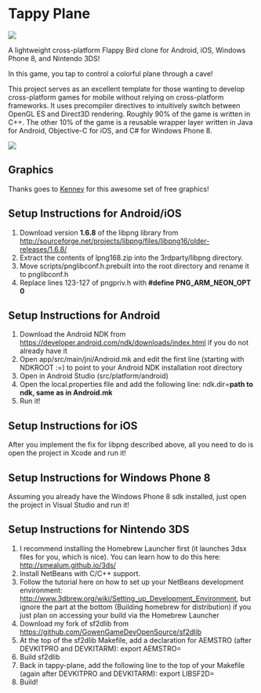 Tappy Plane
===========

<img src="http://gowengamedev.com/wp-content/uploads/2014/02/Feature1.png" />

A lightweight cross-platform Flappy Bird clone for Android, iOS, Windows Phone 8, and Nintendo 3DS!

In this game, you tap to control a colorful plane through a cave!

This project serves as an excellent template for those wanting to develop cross-platform games for mobile without relying on cross-platform frameworks. It uses precompiler directives to intuitively switch between OpenGL ES and Direct3D rendering. Roughly 90% of the game is written in C++. The other 10% of the game is a reusable wrapper layer written in Java for Android, Objective-C for iOS, and C# for Windows Phone 8.

<img src="http://gowengamedev.com/github/tappy_plane_showcase.png" />

## Graphics

Thanks goes to <a href="http://kenney.nl/" target="_blank">Kenney</a> for this awesome set of free graphics!

## Setup Instructions for Android/iOS

1. Download version **1.6.8** of the libpng library from http://sourceforge.net/projects/libpng/files/libpng16/older-releases/1.6.8/
2. Extract the contents of lpng168.zip into the 3rdparty/libpng directory.
3. Move scripts/pnglibconf.h.prebuilt into the root directory and rename it to pnglibconf.h
4. Replace lines 123-127 of pngpriv.h with **#define PNG_ARM_NEON_OPT 0**

## Setup Instructions for Android

1. Download the Android NDK from https://developer.android.com/ndk/downloads/index.html if you do not already have it
2. Open app/src/main/jni/Android.mk and edit the first line (starting with NDKROOT :=) to point to your Android NDK installation root directory
3. Open in Android Studio (src/platform/android)
4. Open the local.properties file and add the following line: ndk.dir=**path to ndk, same as in Android.mk**
5. Run it!

## Setup Instructions for iOS

After you implement the fix for libpng described above, all you need to do is open the project in Xcode and run it!

## Setup Instructions for Windows Phone 8

Assuming you already have the Windows Phone 8 sdk installed, just open the project in Visual Studio and run it!

## Setup Instructions for Nintendo 3DS

1. I recommend installing the Homebrew Launcher first (it launches 3dsx files for you, which is nice). You can learn how to do this here: http://smealum.github.io/3ds/
2. Install NetBeans with C/C++ support.
3. Follow the tutorial here on how to set up your NetBeans development environment: http://www.3dbrew.org/wiki/Setting_up_Development_Environment, but ignore the part at the bottom (Building homebrew for distribution) if you just plan on accessing your build via the Homebrew Launcher
4. Download my fork of sf2dlib from https://github.com/GowenGameDevOpenSource/sf2dlib
5. At the top of the sf2dlib Makefile, add a declaration for AEMSTRO (after DEVKITPRO and DEVKITARM): export AEMSTRO=<Path to aemstro containing the python scripts>
6. Build sf2dlib
7. Back in tappy-plane, add the following line to the top of your Makefile (again after DEVKITPRO and DEVKITARM): export LIBSF2D=<Path to sf2dlib containing the lib and include directories>
8. Build!